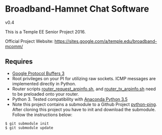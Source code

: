 # Broadband-Hamnet Chat Software
v0.4

This is a Temple EE Senior Project 2016. 

Official Project Website: https://sites.google.com/a/temple.edu/broadband-mcomm/

## Requires 
- [Google Protocol Buffers 3][] 
- Root privileges on your PI for utilizing raw sockets. ICMP messages are
implemented directly in Python. 
- Router scripts [router_request_arpinfo.sh][], and [router_tx_arpinfo.sh][] 
need to be preloaded onto your router. 
- Python 3. Tested compatibility with [Anaconda Python 3.5][]
- Note this project contains a submodule to a Github Project [python-ping][]. 
After cloning this project you have to init and download the submodule. 
Follow the instructions below:
``` shell
$ git submodule init
$ git submodule update
```

[Anaconda Python 3.5]: https://www.continuum.io/downloads
[Google Protocol Buffers 3]: https://developers.google.com/protocol-buffers/
[python-ping]: https://github.com/l4m3rx/python-ping/
[router_request_arpinfo.sh]: https://github.com/Toi-Group/ToiChat/blob/master/src/router-scripts/router_request_arpinfo.sh
[router_tx_arpinfo.sh]: https://github.com/Toi-Group/ToiChat/blob/master/src/router-scripts/router_tx_arpinfo.sh